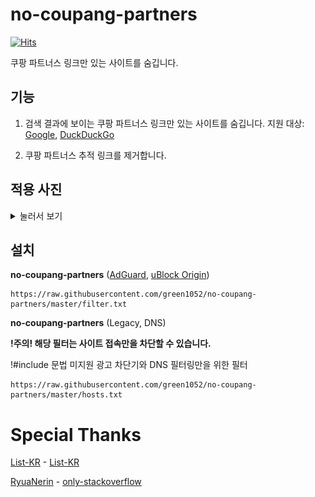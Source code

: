 # no-coupang-partners

[![Hits](https://hits.seeyoufarm.com/api/count/incr/badge.svg?url=https%3A%2F%2Fgithub.com%2Fgreen1052%2Fno-coupang-partners&count_bg=%2379C83D&title_bg=%23555555&icon=&icon_color=%23E7E7E7&title=hits&edge_flat=false)](https://hits.seeyoufarm.com)

쿠팡 파트너스 링크만 있는 사이트를 숨깁니다.

## 기능

1. 검색 결과에 보이는 쿠팡 파트너스 링크만 있는 사이트를 숨깁니다. 지원 대상: [Google](https://google.com), [DuckDuckGo](https://duckduckgo.com/)

2. 쿠팡 파트너스 추적 링크를 제거합니다.

## 적용 사진

<details>
<summary>눌러서 보기</summary>

사용 전:

![before](before.png)

사용 후:

![after](after.png)
</details>

## 설치

**no-coupang-partners** ([AdGuard](https://adguard.com), [uBlock Origin](https://github.com/gorhill/uBlock))

```
https://raw.githubusercontent.com/green1052/no-coupang-partners/master/filter.txt
```

**no-coupang-partners** (Legacy, DNS)

**!주의! 해당 필터는 사이트 접속만을 차단할 수 있습니다.**

!#include 문법 미지원 광고 차단기와 DNS 필터링만을 위한 필터

```
https://raw.githubusercontent.com/green1052/no-coupang-partners/master/hosts.txt
```

# Special Thanks

[List-KR](https://github.com/List-KR) - [List-KR](https://github.com/List-KR/List-KR)

[RyuaNerin](https://github.com/RyuaNerin) - [only-stackoverflow](https://github.com/RyuaNerin/only-stackoverflow)
